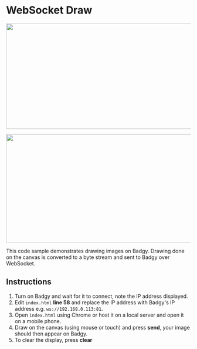# WebSocket Draw

<p align="center">
	<img src="../../website/img/websocket_draw_app.jpg" width="508" height="287" />
</p>
<p align="center">
	<img src="../../website/img/websocket_draw_badgy.jpg" width="525" height="295" />
</p>

This code sample demonstrates drawing images on Badgy. Drawing done on the canvas is converted to a byte stream and sent to Badgy over WebSocket. 

## Instructions
1. Turn on Badgy and wait for it to connect, note the IP address displayed.
2. Edit `index.html` **line 58** and replace the IP address with Badgy's IP address e.g. `ws://192.168.0.113:81`.
3. Open `index.html` using Chrome or host it on a local server and open it on a mobile phone.
4. Draw on the canvas (using mouse or touch) and press **send**, your image should then appear on Badgy.
5. To clear the display, press **clear**
